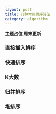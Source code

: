 ```yaml
---
layout: post
title: 几种常见排序算法
category: algorithm
---
```


**主题占位 周末更新**

### 直接插入排序





### 快速排序 




### K大数



### 归并排序




### 堆排序